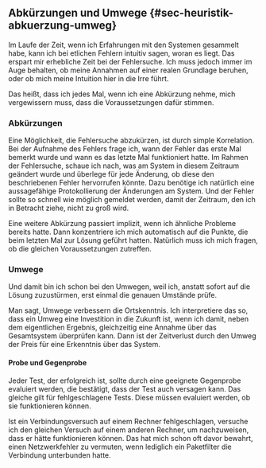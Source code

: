 
## Abkürzungen und Umwege {#sec-heuristik-abkuerzung-umweg}

Im Laufe der Zeit, wenn ich Erfahrungen mit den Systemen gesammelt
habe, kann ich bei etlichen Fehlern intuitiv sagen, woran es liegt.
Das erspart mir erhebliche Zeit bei der Fehlersuche.
Ich muss jedoch immer im Auge behalten, ob meine Annahmen auf einer realen
Grundlage beruhen, oder ob mich meine Intuition hier in die Irre führt.

Das heißt, dass ich jedes Mal, wenn ich eine Abkürzung nehme, mich
vergewissern muss, dass die Voraussetzungen dafür stimmen.

### Abkürzungen

Eine Möglichkeit, die Fehlersuche abzukürzen, ist durch simple Korrelation.
Bei der Aufnahme des Fehlers frage ich, wann der Fehler das erste Mal bemerkt
wurde und wann es das letzte Mal funktioniert hatte.
Im Rahmen der Fehlersuche, schaue ich nach, was am System in diesem Zeitraum
geändert wurde und überlege für jede Änderung, ob diese den beschriebenen
Fehler hervorrufen könnte.
Dazu benötige ich natürlich eine aussagefähige Protokollierung der Änderungen
am System.
Und der Fehler sollte so schnell wie möglich gemeldet werden, damit der
Zeitraum, den ich in Betracht ziehe, nicht zu groß wird.

Eine weitere Abkürzung passiert implizit, wenn ich ähnliche Probleme bereits
hatte.
Dann konzentriere ich mich automatisch auf die Punkte, die beim letzten Mal
zur Lösung geführt hatten.
Natürlich muss ich mich fragen, ob die gleichen Voraussetzungen zutreffen.

### Umwege

Und damit bin ich schon bei den Umwegen, weil ich, anstatt sofort auf die
Lösung zuzustürmen, erst einmal die genauen Umstände prüfe.

Man sagt, Umwege verbessern die Ortskenntnis.
Ich interpretiere das so, dass ein Umweg eine Investition in die Zukunft ist,
wenn ich damit, neben dem eigentlichen Ergebnis, gleichzeitig eine Annahme über
das Gesamtsystem überprüfen kann.
Dann ist der Zeitverlust durch den Umweg der Preis für eine Erkenntnis über das
System.

#### Probe und Gegenprobe

Jeder Test, der erfolgreich ist, sollte durch eine geeignete Gegenprobe
evaluiert werden, die bestätigt, dass der Test auch versagen kann. Das gleiche
gilt für fehlgeschlagene Tests. Diese müssen evaluiert werden, ob sie
funktionieren können.

Ist ein Verbindungsversuch auf einem Rechner fehlgeschlagen, versuche ich den
gleichen Versuch auf einem anderen Rechner, um nachzuweisen, dass er hätte
funktionieren können. Das hat mich schon oft davor bewahrt, einen
Netzwerkfehler zu vermuten, wenn lediglich ein Paketfilter
die Verbindung unterbunden hatte.

